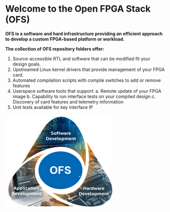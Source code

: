 # <b>Welcome to the Open FPGA Stack (OFS)</b>

<b>OFS is a software and hard infrastructure providing an efficient approach to develop a custom FPGA-based platform or workload. 

The collection of OFS repository folders offer:</b>

1. Source-accessible RTL and software that can be modified fit your design goals.
2. Upstreamed Linux kernel drivers that provide management of your FPGA card.
3. Automated compilation scripts with compile switches to add or remove features
4. Userspace software tools that support:
    a. Remote update of your FPGA image
    b. Capability to run interface tests on your compiled design
    c. Discovery of card features and telemetry information
5. Unit tests available for key interface IP

![OFS](hw/d5005/reference_manuals/ofs_fim/images/OFS.png)



